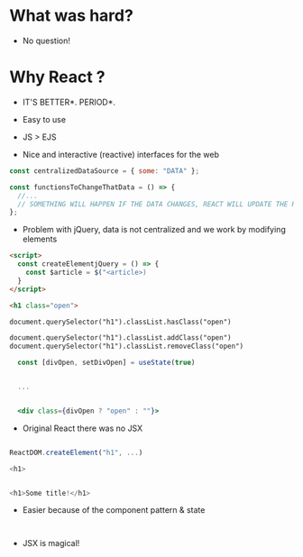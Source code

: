 # What was hard?

- No question!

# Why React ?

- IT'S BETTER*. PERIOD*.
- Easy to use
- JS > EJS

- Nice and interactive (reactive) interfaces for the web

```js
const centralizedDataSource = { some: "DATA" };

const functionsToChangeThatData = () => {
  //...
  // SOMETHING WILL HAPPEN IF THE DATA CHANGES, REACT WILL UPDATE THE RELEVANT ELEMENTS
};
```

- Problem with jQuery, data is not centralized and we work by modifying elements

```html
<script>
  const createElementjQuery = () => {
    const $article = $("<article>)
  }
</script>

<h1 class="open">

document.querySelector("h1").classList.hasClass("open")

document.querySelector("h1").classList.addClass("open")
document.querySelector("h1").classList.removeClass("open")

```


```jsx
  const [divOpen, setDivOpen] = useState(true)


  ...


  <div class={divOpen ? "open" : ""}>
```

- Original React there was no JSX

```js

ReactDOM.createElement("h1", ...)

<h1>


<h1>Some title!</h1>

```

- Easier because of the component pattern & state

```ejs

```

```jsx

```

- JSX is magical!

```jsx

```

```html

```

